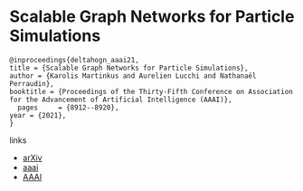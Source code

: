 # Scalable Graph Networks for Particle Simulations

```
@inproceedings{deltahogn_aaai21,
title = {Scalable Graph Networks for Particle Simulations},
author = {Karolis Martinkus and Aurelien Lucchi and Nathanaël Perraudin},
booktitle = {Proceedings of the Thirty-Fifth Conference on Association for the Advancement of Artificial Intelligence (AAAI)},
  pages	    = {8912--8920},
year = {2021},
}
```

links
- [arXiv](https://arxiv.org/abs/2010.06948)
- [aaai](https://www.aaai.org/AAAI21Papers/AAAI-5611.MartinkusK.pdf)
- [AAAI](https://ojs.aaai.org/index.php/AAAI/article/view/17078)